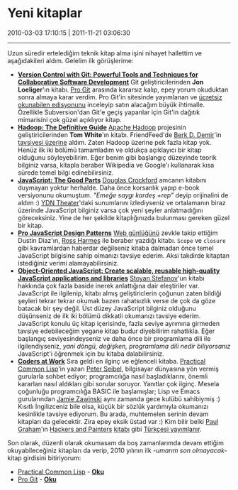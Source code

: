# Yeni kitaplar

2010-03-03 17:10:15 | 2011-11-21 03:06:30

---

Uzun süredir ertelediğim teknik kitap alma işini nihayet hallettim ve aşağıdakileri aldım. Gelelim ilk görüşlerime:

- [**Version Control with Git: Powerful Tools and Techniques for Collaborative Software Development**](http://www.amazon.com/Version-Control-Git-Collaborative-Development/dp/0596520123) 
Git geliştiricilerinden **Jon Loeliger**'ın kitabı. [Pro Git](http://www.amazon.com/Pro-Git-Scott-Chacon/dp/1430218339/) arasında kararsız kalıp, epey yorum okuduktan sonra almaya karar verdim. Pro Git'in sitesinde yayımlanan ve [ücretsiz okunabilen edisyonunu](http://progit.org/) inceleyip satın alacağım büyük ihtimalle. Özellikle Subversion'dan Git'e geçiş yapanlar için Git'in dağıtık mimarisini çok güzel açıklıyor kitap.
- [**Hadoop: The Definitive Guide**](http://www.amazon.com/Hadoop-Definitive-Guide-Tom-White/dp/1449389732/)
[Apache Hadoop](http://hadoop.apache.org/) projesinin geliştiricilerinden **Tom White**'ın kitabı. FriendFeed'de [Berk D. Demir](http://bddemir.com/)'in [tavsiyesi üzerine](http://friendfeed.com/grkn/2d94c496/apache-hadoop-projesinin-bir-alt-projeleri) aldım. Zaten Hadoop üzerine pek fazla kitap yok. Henüz ilk iki bölümü tamamladım ve oldukça açıklayıcı bir kitap olduğunu söyleyebilirim. Eğer benim gibi başlangıç düzeyinde teorik bilginiz varsa, kitapla beraber Wikipedia ve Google'ı kullanarak kısa sürede temel bilgi edinebilirsiniz.
- [**JavaScript: The Good Parts**](http://www.amazon.com/JavaScript-Good-Parts-Douglas-Crockford/dp/0596517742/)
[Douglas Crockford](http://www.crockford.com/) amcanın kitabını duymayan yoktur herhalde. Daha önce korsanlık yapıp e-book versiyonunu okumuştum. *"Emeğe saygı kardeş +rep"* deyip orijinalini de aldım :) [YDN Theater](http://developer.yahoo.net/blogs/theater/)'daki sunumlarını izlediyseniz ve ortalamanın biraz üzerinde JavaScript bilginiz varsa çok yeni şeyler anlatmadığını göreceksiniz. Yine de her şekilde kitaplığınızda bulunması gereken güzel bir kitap.
- [**Pro JavaScript Design Patterns**](http://www.amazon.com/JavaScript-Design-Patterns-Recipes-Problem-Solution/dp/159059908X/)
[Web günlüğünü](http://www.dustindiaz.com/) zevkle takip ettiğim Dustin Diaz'ın, [Ross Harmes](http://rossharmes.net/) ile beraber yazdığı kitabı. `Scope` ve `closure` gibi kavramlardan haberdar değilseniz kitaba dalmadan önce temel JavaScript bilgisine sahip olmanızı tavsiye ederim. Aksi takdirde kitaptan istediğiniz verimi alamayabilirsiniz.
- [**Object-Oriented JavaScript: Create scalable, reusable high-quality JavaScript applications and libraries**](http://www.amazon.com/Object-Oriented-JavaScript-high-quality-applications-libraries/dp/1847194141/)
[Stoyan Stefanov](http://www.phpied.com/)'un kitabı hakkında çok fazla baside inerek anlattığına dair eleştiriler var. JavaScript ile ilgilenip, kitabı almış geliştiriclerin çoğunun zaten bildiği şeyleri tekrar tekrar okumak bazen rahatsızlık verse de çok da göze batacak bir şey değil. Üst düzey JavaScript bilginiz olduğunu düşünseniz de ilk iki bölümü dikkatli okumanızı tavsiye ederim. JavaScript konulu üç kitap içerisinde, fazla seviye ayrımına girmeden tavsiye edebileceğim yegane kitap budur diyebilirim rahatlıkla. Eğer başlangıç seviyesindeyseniz ve daha önce bir programlama dili ile ilgilendiyseniz, *yani döngü, değişken, programlama dili nedir biliyorsanız* JavaScript'i öğrenmek için bu kitaba dalabilirsiniz.
- [**Coders at Work**](http://www.amazon.com/Coders-Work-Reflections-Craft-Programming/dp/1430219483/)
Sıra geldi en ilginç ve eğlenceli kitaba. [Practical Common Lisp](http://www.amazon.com/Practical-Common-Lisp-Peter-Seibel/dp/1590592395/)'in yazarı [Peter Seibel](http://www.gigamonkeys.com/), bilgisayar dünyasına yön vermiş gurularla sohbet ediyor; programcılığa nasıl başladıklarını, önemli kararları nasıl aldıkları gibi sorular soruyor. Yanıtlar çok ilginç. Mesela çoğunluğu programcılığa BASIC ile başlamışlar; Lisp ve Emacs gurularından [Jamie Zawinski](http://www.jwz.org/) aynı zamanda gece kulübü sahibiymiş :) Kısıtlı İngilizceniz bile olsa, küçük bir sözlük yardımıyla okumanızı kesinlikle tavsiye ediyorum. Bu arada, muhtemelen serinin devam kitapları da gelecektir. Zira epey eksik üstad var :) Kim bilir belki [Paul Graham](http://www.paulgraham.com/)'ın [Hackers and Painters](http://www.paulgraham.com/hp.html) [kitabı](http://www.amazon.com/Hackers-Painters-Big-Ideas-Computer/dp/0596006624) gibi [Türkçesi yayımlanır](http://www.kitapyurdu.com/kitap/default.asp?id=128455).

Son olarak, düzenli olarak okumasam da boş zamanlarımda devam ettiğim okuyabileceğiniz kitapları da verip, 2010 yılının ilk *-umarım son olmayacak-* kitap girdisini bitiriyorum:

- [Practical Common Lisp](http://www.amazon.com/Practical-Common-Lisp-Peter-Seibel/dp/1590592395/) - [**Oku**](http://www.gigamonkeys.com/book/)
- [Pro Git](http://www.amazon.com/Pro-Git-Scott-Chacon/dp/1430218339/) - [**Oku**](http://progit.org/)

<!-- meta: archive(1) active(1) -->
